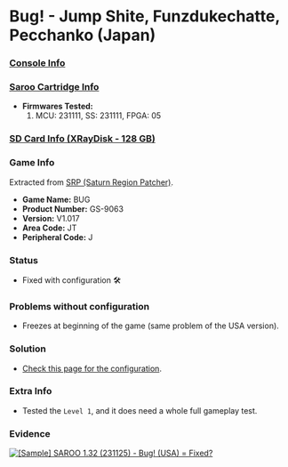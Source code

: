 # Bug! - Jump Shite, Funzdukechatte, Pecchanko (Japan)

### [Console Info](../../../../Info/Consoles/VA13/README.md)

### [Saroo Cartridge Info](../../../../Info/Cartridges/RetroGameParadiseStore/1.32F/README.md)

- <b>Firmwares Tested:</b>
  1. MCU: 231111, SS: 231111, FPGA: 05

### [SD Card Info (XRayDisk - 128 GB)](../../../../Info/SdCards/XRayDisk/128GB/fat32/README.md)

### Game Info

Extracted from [SRP (Saturn Region Patcher)](https://segaxtreme.net/resources/saturn-region-patcher.81/download).

- <b>Game Name:</b> BUG
- <b>Product Number:</b> GS-9063
- <b>Version:</b> V1.017
- <b>Area Code:</b> JT
- <b>Peripheral Code:</b> J

### Status

- Fixed with configuration :hammer_and_wrench:

### Problems without configuration

- Freezes at beginning of the game (same problem of the USA version).

### Solution

- [Check this page for the configuration](https://github.com/williamdsw/saroo-configuration-list/blob/master/J/GS-9063/README.md).

### Extra Info

- Tested the `Level 1`, and it does need a whole full gameplay test.

### Evidence

[![[Sample] SAROO 1.32 (231125) - Bug! (USA) = Fixed?](https://img.youtube.com/vi/P4SlEjedq0Q/0.jpg)](https://www.youtube.com/watch?v=P4SlEjedq0Q)
